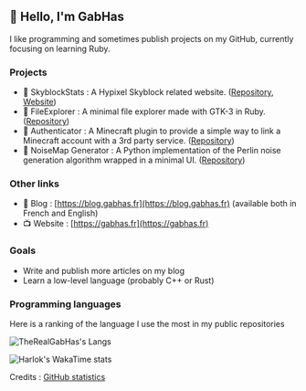## 👋 Hello, I'm GabHas

I like programming and sometimes publish projects on my GitHub, currently focusing on learning Ruby.

### Projects
- 🎨 SkyblockStats : A Hypixel Skyblock related website. ([Repository](https://github.com/TheRealGabHas/SkyblockStats), [Website](https://sbs.gabhas.fr))
- 📁 FileExplorer : A minimal file explorer made with GTK-3 in Ruby. ([Repository](https://github.com/TheRealGabHas/FileExplorer))
- 🔐 Authenticator : A Minecraft plugin to provide a simple way to link a Minecraft account with a 3rd party service. ([Repository](https://github.com/TheRealGabHas/Authenticator))
- 📶 NoiseMap Generator : A Python implementation of the Perlin noise generation algorithm wrapped in a minimal UI. ([Repository](https://github.com/TheRealGabHas/NoiseMap-Generator))

### Other links
- 📝 Blog : [https://blog.gabhas.fr](https://blog.gabhas.fr) (available both in French and English)
- 📺 Website : [https://gabhas.fr](https://gabhas.fr)

### Goals
- Write and publish more articles on my blog
- Learn a low-level language (probably C++ or Rust)

### Programming languages
Here is a ranking of the language I use the most in my public repositories

![TheRealGabHas's Langs](https://github-readme-stats.vercel.app/api/top-langs?username=TheRealGabHas&layout=compact&langs_count=6&theme=tokyonight)

![Harlok's WakaTime stats](https://github-readme-stats.vercel.app/api/wakatime?username=@df0c5a14-b842-4a24-a8f2-d23bf8f0eb6f&layout=compact&langs_count=10&theme=tokyonight)

Credits : [GitHub statistics](https://github.com/anuraghazra/github-readme-stats)
